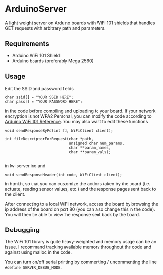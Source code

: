 # ArduinoServer
A light weight server on Arduino boards with WiFi 101 shields that handles GET requests with arbitrary path and parameters.

## Requirements
- Arduino WiFi 101 Shield
- Arduino boards (preferably Mega 2560)

## Usage
Edit the SSID and password fields
```
char ssid[] = "YOUR SSID HERE";
char pass[] = "YOUR PASSWORD HERE";
```
in the code before compiling and uploading to your board. If your network encryption is not WPA2 Personal, you can modify the code according to [Arduino WiFi 101 Reference](https://www.arduino.cc/en/Reference/WiFi101). You may also want to edit these functions

```
void sendResponseByFd(int fd, WiFiClient client);

int fileDescriptorForRequest(char *path, 
                             unsigned char num_params,
                             char **param_names,
                             char **param_vals);
                          
```
in lw-server.ino and

```
void sendResponseHeader(int code, WiFiClient client);
```
in html.h, so that you can customize the actions taken by the board (i.e. actuate, reading sensor values, etc.) and the response pages sent back to the client.

After connecting to a local WiFi network, access the board by browsing the ip address of the board on port 80 (you can also change this in the code). You will then be able to view the response sent back by the board.

## Debugging
The WiFi 101 library is quite heavy-weighted and memory usage can be an issue. I recommand tracking available memory throughout the code and against using malloc in the code.

You can turn on/off serial printing by commenting / uncommenting the line `#define SERVER_DEBUG_MODE`.
